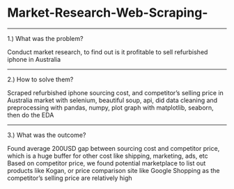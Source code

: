 # Market-Research-Web-Scraping-

-----------------------------------------------------------------------------------------------------------------------------------------------------------
1.) What was the problem?

Conduct market research, to find out is it profitable to sell refurbished iphone in Australia

-----------------------------------------------------------------------------------------------------------------------------------------------------------
2.) How to solve them?

Scraped refurbished iphone sourcing cost, and competitor’s selling price in Australia market with selenium, beautiful soup, api, did data cleaning and preprocessing with pandas, numpy, plot graph with matplotlib, seaborn, then do the EDA

-----------------------------------------------------------------------------------------------------------------------------------------------------------
3.) What was the outcome?

Found average 200USD gap between sourcing cost and competitor price, which is a huge buffer for other cost like shipping, marketing, ads, etc
Based on competitor price, we found potential marketplace to list out products like Kogan, or price comparison site like Google Shopping as the competitor’s selling price  are relatively high
